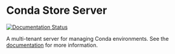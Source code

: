 # Conda Store Server

[![Documentation Status](https://readthedocs.org/projects/conda-store/badge/?version=latest)](https://conda-store.readthedocs.io/en/latest/?badge=latest)

A multi-tenant server for managing Conda environments. See the
[documentation](https://conda-store.readthedocs.io/en/latest/) for
more information.
